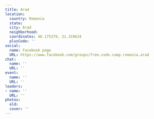 ```yaml
---
title: Arad
location:
  country: Romania
  state: 
  city: Arad
  neighborhood: 
  coordinates: 46.175379, 21.319634
  plusCode: ''
social:
  name: Facebook page
  URL: https://www.facebook.com/groups/free.code.camp.romania.arad
chat:
  name: ''
  URL: ''
event:
  name: ''
  URL: ''
leaders:
- name: ''
  URL: ''
photos:
  old: 
  cover: ''
---
```

